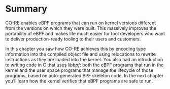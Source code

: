 # Summary

CO-RE enables eBPF programs that can run on kernel versions different from the versions on which they were built. This massively improves the portability of eBPF and makes life much easier for tool developers who want to deliver production-ready tooling to their users and customers.

In this chapter you saw how CO-RE achieves this by encoding type information into the compiled object file and using relocations to rewrite instructions as they are loaded into the kernel. You also had an introduction to writing code in C that uses _libbpf_: both the eBPF programs that run in the kernel and the user space programs that manage the lifecycle of those programs, based on auto-generated BPF skeleton code. In the next chapter you’ll learn how the kernel verifies that eBPF programs are safe to run.